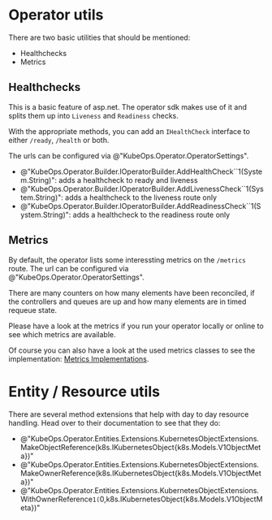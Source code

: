 # Operator utils

There are two basic utilities that should be mentioned:

- Healthchecks
- Metrics

## Healthchecks

This is a basic feature of asp.net. The operator sdk makes use of
it and splits them up into `Liveness` and `Readiness` checks.

With the appropriate methods, you can add an `IHealthCheck` interface
to either `/ready`, `/health` or both.

The urls can be configured via @"KubeOps.Operator.OperatorSettings".

- @"KubeOps.Operator.Builder.IOperatorBuilder.AddHealthCheck``1(System.String)":
  adds a healthcheck to ready and liveness
- @"KubeOps.Operator.Builder.IOperatorBuilder.AddLivenessCheck``1(System.String)":
  adds a healthcheck to the liveness route only
- @"KubeOps.Operator.Builder.IOperatorBuilder.AddReadinessCheck``1(System.String)":
  adds a healthcheck to the readiness route only

## Metrics

By default, the operator lists some interessting metrics on the
`/metrics` route. The url can be configured via @"KubeOps.Operator.OperatorSettings".

There are many counters on how many elements have been reconciled, if the
controllers and queues are up and how many elements are in timed requeue state.

Please have a look at the metrics if you run your operator locally or online
to see which metrics are available.

Of course you can also have a look at the used metrics classes to see the
implementation: [Metrics Implementations](https://github.com/buehler/dotnet-operator-sdk/tree/master/src/KubeOps/Operator/DevOps).

# Entity / Resource utils

There are several method extensions that help with day to day resource
handling. Head over to their documentation to see that they do:

- @"KubeOps.Operator.Entities.Extensions.KubernetesObjectExtensions.MakeObjectReference(k8s.IKubernetesObject{k8s.Models.V1ObjectMeta})"
- @"KubeOps.Operator.Entities.Extensions.KubernetesObjectExtensions.MakeOwnerReference(k8s.IKubernetesObject{k8s.Models.V1ObjectMeta})"
- @"KubeOps.Operator.Entities.Extensions.KubernetesObjectExtensions.WithOwnerReference``1(``0,k8s.IKubernetesObject{k8s.Models.V1ObjectMeta})"
